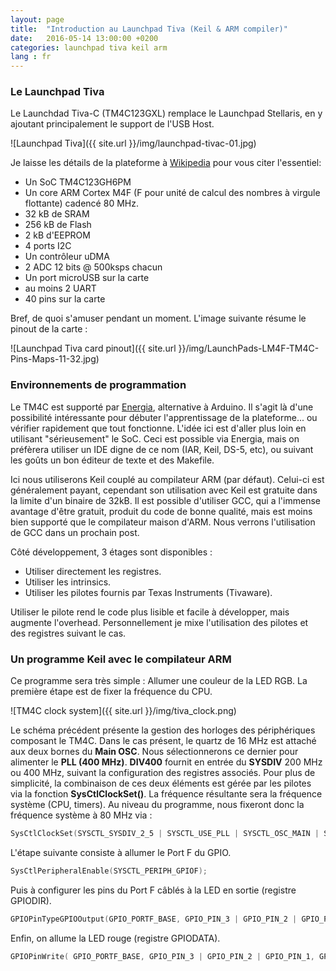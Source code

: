 ```yaml
---
layout: page
title:  "Introduction au Launchpad Tiva (Keil & ARM compiler)"
date:   2016-05-14 13:00:00 +0200
categories: launchpad tiva keil arm
lang : fr
---
```


### Le Launchpad Tiva
Le Launchdad Tiva-C (TM4C123GXL) remplace le Launchpad Stellaris, en y ajoutant principalement le support de l'USB Host.

![Launchpad Tiva]({{ site.url }}/img/launchpad-tivac-01.jpg)

Je laisse les détails de la plateforme à [Wikipedia](https://en.wikipedia.org/wiki/Tiva-C_LaunchPad) pour vous citer l'essentiel:

* Un SoC TM4C123GH6PM
* Un core ARM Cortex M4F (F pour unité de calcul des nombres à virgule flottante) cadencé 80 MHz.
* 32 kB de SRAM
* 256 kB de Flash
* 2 kB d'EEPROM
* 4 ports I2C
* Un contrôleur uDMA
* 2 ADC 12 bits @ 500ksps chacun
* Un port microUSB sur la carte
* au moins 2 UART
* 40 pins sur la carte

Bref, de quoi s'amuser pendant un moment. L'image suivante résume le pinout de la carte :

![Launchpad Tiva card pinout]({{ site.url }}/img/LaunchPads-LM4F-TM4C-Pins-Maps-11-32.jpg)


### Environnements de programmation
Le TM4C est supporté par [Energia](http://energia.nu), alternative à Arduino. Il s'agit là d'une possibilité intéressante pour débuter l'apprentissage de la plateforme... ou vérifier rapidement que tout fonctionne.
L'idée ici est d'aller plus loin en utilisant "sérieusement" le SoC. Ceci est possible via Energia, mais on préfèrera utiliser un IDE digne de ce nom (IAR, Keil, DS-5, etc), ou suivant les goûts un bon éditeur de texte et des Makefile.

Ici nous utiliserons Keil couplé au compilateur ARM (par défaut). Celui-ci est généralement payant, cependant son utilisation avec Keil est gratuite dans la limite d'un binaire de 32kB. Il est possible d'utiliser GCC, qui a l'immense avantage d'être gratuit, produit du code de bonne qualité, mais est moins bien supporté que le compilateur maison d'ARM. Nous verrons l'utilisation de GCC dans un prochain post.

Côté développement, 3 étages sont disponibles :

* Utiliser directement les registres.
* Utiliser les intrinsics.
* Utiliser les pilotes fournis par Texas Instruments (Tivaware).

Utiliser le pilote rend le code plus lisible et facile à développer, mais augmente l'overhead. Personnellement je mixe l'utilisation des pilotes et des registres suivant le cas.



### Un programme Keil avec le compilateur ARM
Ce programme sera très simple : Allumer une couleur de la LED RGB.
La première étape est de fixer la fréquence du CPU.

![TM4C clock system]({{ site.url }}/img/tiva_clock.png)

Le schéma précédent présente la gestion des horloges des périphériques composant le TM4C. Dans le cas présent, le quartz de 16 MHz est attaché aux deux bornes du **Main OSC**. Nous sélectionnerons ce dernier pour alimenter le **PLL (400 MHz)**. **DIV400**  fournit en entrée du **SYSDIV** 200 MHz ou 400 MHz, suivant la configuration des registres associés. Pour plus de simplicité, la combinaison de ces deux éléments est gérée par les pilotes via la fonction **SysCtlClockSet()**. La fréquence résultante sera la fréquence système (CPU, timers). Au niveau du programme, nous fixeront donc la fréquence système à 80 MHz via :

```c
SysCtlClockSet(SYSCTL_SYSDIV_2_5 | SYSCTL_USE_PLL | SYSCTL_OSC_MAIN | SYSCTL_XTAL_16MHZ);
```

L'étape suivante consiste à allumer le Port F du GPIO.

```c
SysCtlPeripheralEnable(SYSCTL_PERIPH_GPIOF);
```

Puis à configurer les pins du Port F câblés à la LED en sortie (registre GPIODIR).

```c
GPIOPinTypeGPIOOutput(GPIO_PORTF_BASE, GPIO_PIN_3 | GPIO_PIN_2 | GPIO_PIN_1);
```

Enfin, on allume la LED rouge (registre GPIODATA).

```c
GPIOPinWrite( GPIO_PORTF_BASE, GPIO_PIN_3 | GPIO_PIN_2 | GPIO_PIN_1, GPIO_PIN_1 );
```
